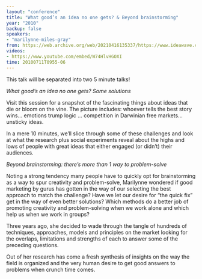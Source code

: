 ```yaml
---
layout: "conference"
title: "What good’s an idea no one gets? & Beyond brainstorming"
year: "2010"
backup: false
speakers:
- "marilynne-miles-gray"
from: https://web.archive.org/web/20210416135337/https://www.ideawave.ca/the-conference/what-goods-an-idea-no-one-gets-beyond-brainstorming
videos:
- https://www.youtube.com/embed/W74HlvHGOXI
time: 20100711T0955-06
---
```


This talk will be separated into two 5 minute talks!

_What good’s an idea no one gets? Some solutions_

Visit this session for a snapshot of the fascinating things about ideas that
die or bloom on the vine. The picture includes: whoever tells the best story
wins&#8230; emotions trump logic &#8230; competition in Darwinian free markets&#8230; unsticky
ideas.

In a mere 10 minutes, we’ll slice through some of these challenges and look at
what the research plus social experiments reveal about the highs and lows of
people with great ideas that either engaged (or didn’t) their audiences.

_Beyond brainstorming: there’s more than 1 way to problem-solve_

Noting a strong tendency many people have to quickly opt for brainstorming as
a way to spur creativity and problem-solve, Marilynne wondered if good
marketing by gurus has gotten in the way of our selecting the best approach to
match the challenge? Have we let our desire for “the quick fix” get in the way
of even better solutions? Which methods do a better job of promoting
creativity and problem-solving when we work alone and which help us when we
work in groups?

Three years ago, she decided to wade through the tangle of hundreds of
techniques, approaches, models and principles on the market looking for the
overlaps, limitations and strengths of each to answer some of the preceding
questions.

Out of her research has come a fresh synthesis of insights on the way the
field is organized and the very human desire to get good answers to problems
when crunch time comes.
